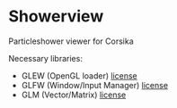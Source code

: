 # Showerview
Particleshower viewer for Corsika


Necessary libraries:
- GLEW  (OpenGL loader)         [license](http://glew.sourceforge.net/credits.html)
- GLFW  (Window/Input Manager)  [license](http://www.glfw.org/license.html)
- GLM   (Vector/Matrix)         [license](http://glm.g-truc.net/0.9.7/glm-0.9.7.pdf)
